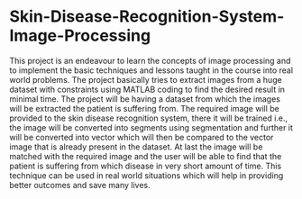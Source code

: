 # Skin-Disease-Recognition-System-Image-Processing
This project is an endeavour to learn the concepts of image processing and to implement the basic techniques and lessons taught in the course into real world problems. The project basically tries to extract images from a huge dataset with constraints using MATLAB coding to find the desired result in minimal time. The project will be having a dataset from which the images will be extracted the patient is suffering from. The required image will be provided to the skin disease recognition system, there it will be trained i.e., the image will be converted into segments using segmentation and further it will be converted into vector which will then be compared to the vector image that is already present in the dataset. At last the image will be matched with the required image and the user will be able to find that the patient is suffering from which disease in very short amount of time. This technique can be used in real world situations which will help in providing better outcomes and save many lives.

